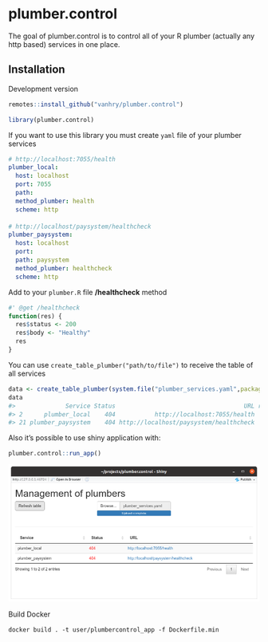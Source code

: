 
<!-- README.md is generated from README.Rmd. Please edit that file -->

# plumber.control

<!-- badges: start -->

<!-- badges: end -->

The goal of plumber.control is to control all of your R plumber
(actually any http based) services in one place.

## Installation

Development version

``` r
remotes::install_github("vanhry/plumber.control")
```

``` r
library(plumber.control)
```

If you want to use this library you must create `yaml` file of your
plumber services

``` yaml
# http://localhost:7055/health
plumber_local:
  host: localhost
  port: 7055
  path:
  method_plumber: health
  scheme: http

# http://localhost/paysystem/healthcheck
plumber_paysystem:
  host: localhost
  port:
  path: paysystem
  method_plumber: healthcheck
  scheme: http
```

Add to your `plumber.R` file **/healthcheck** method

``` r
#' @get /healthcheck
function(res) {
  res$status <- 200
  res$body <- "Healthy"
  res
}
```

You can use `create_table_plumber("path/to/file")` to receive the table
of all
services

``` r
data <- create_table_plumber(system.file("plumber_services.yaml",package="plumber.control"))
data
#>              Service Status                                    URL result
#> 2      plumber_local    404           http://localhost:7055/health  FALSE
#> 21 plumber_paysystem    404 http://localhost/paysystem/healthcheck  FALSE
```

Also it’s possible to use shiny application with:

``` r
plumber.control::run_app()
```

![Shiny app screen](inst/shiny_app_image.png)

Build Docker

``` shell
docker build . -t user/plumbercontrol_app -f Dockerfile.min
```
